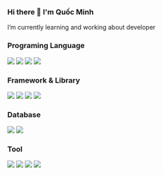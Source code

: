 ### Hi there 👋 I'm Quốc Minh 

I’m currently learning and working about developer


### Programing Language 
<img src="https://img.shields.io/badge/-HTML-orange?style=flat&logo=HTML5&fbclid=IwAR0U4pJLPfWU7RrrYI25yxsEK0cM-g9BuTDOTZegP5x1Kaufp42urPjHtGY"> <img src="https://img.shields.io/badge/-CSS-blue?style=flat&logo=CSS3&fbclid=IwAR0U4pJLPfWU7RrrYI25yxsEK0cM-g9BuTDOTZegP5x1Kaufp42urPjHtGY"> <img src="https://img.shields.io/badge/-JavaScript-yellow?style=flat&logo=JavaScript&fbclid=IwAR0U4pJLPfWU7RrrYI25yxsEK0cM-g9BuTDOTZegP5x1Kaufp42urPjHtGY"> <img src="https://img.shields.io/badge/-TypeScript-black?style=flat&logo=typescript&fbclid=IwAR0U4pJLPfWU7RrrYI25yxsEK0cM-g9BuTDOTZegP5x1Kaufp42urPjHtGY"/>

### Framework & Library
<img src="https://img.shields.io/badge/-React.Js-black?style=flat&logo=React&fbclid=IwAR0U4pJLPfWU7RrrYI25yxsEK0cM-g9BuTDOTZegP5x1Kaufp42urPjHtGY"> <img src="https://img.shields.io/badge/-ReactNative-black?style=flat&logo=React&fbclid=IwAR0U4pJLPfWU7RrrYI25yxsEK0cM-g9BuTDOTZegP5x1Kaufp42urPjHtGY">
<img  src="https://img.shields.io/badge/-Angular-red?style=flat&logo=Angular&fbclid=IwAR0U4pJLPfWU7RrrYI25yxsEK0cM-g9BuTDOTZegP5x1Kaufp42urPjHtGY"/> <img src="https://img.shields.io/badge/-Express-black?style=flat&logo=Express&fbclid=IwAR0U4pJLPfWU7RrrYI25yxsEK0cM-g9BuTDOTZegP5x1Kaufp42urPjHtGY"/>
 
 

### Database 
<img src="https://img.shields.io/badge/-Microsoft SQL Server-black?style=flat&logo=Microsoft-SQL-Server&fbclid=IwAR0U4pJLPfWU7RrrYI25yxsEK0cM-g9BuTDOTZegP5x1Kaufp42urPjHtGY"/> <img src="https://img.shields.io/badge/-MongoDB-black?style=flat&logo=mongodb&fbclid=IwAR0U4pJLPfWU7RrrYI25yxsEK0cM-g9BuTDOTZegP5x1Kaufp42urPjHtGY"/>
### Tool
 <img src="https://img.shields.io/badge/-Visual Code-blue?style=flat&logo=Visual-Studio-Code&fbclid=IwAR0U4pJLPfWU7RrrYI25yxsEK0cM-g9BuTDOTZegP5x1Kaufp42urPjHtGY"> <img src="https://img.shields.io/badge/-Git-black?style=flat&logo=Git&fbclid=IwAR0U4pJLPfWU7RrrYI25yxsEK0cM-g9BuTDOTZegP5x1Kaufp42urPjHtGY"> <img src="https://img.shields.io/badge/-GitHub-black?style=flat&logo=GitHub&fbclid=IwAR0U4pJLPfWU7RrrYI25yxsEK0cM-g9BuTDOTZegP5x1Kaufp42urPjHtGY"> <img src="https://img.shields.io/badge/-Postman-black?style=flat&logo=Postman&fbclid=IwAR0U4pJLPfWU7RrrYI25yxsEK0cM-g9BuTDOTZegP5x1Kaufp42urPjHtGY">
<!--
**NQAM1904/NQAM1904** is a ✨ _special_ ✨ repository because its `README.md` (this file) appears on your GitHub profile.

Here are some ideas to get you started:

-  
- 🌱 I’m  
- 👯 I’m looking to collaborate on ...
- 🤔 I’m looking for help with ...
- 💬 Ask me about ...
- 📫 How to reach me: ...
- 😄 Pronouns: ...
- ⚡ Fun fact: ...
-->
